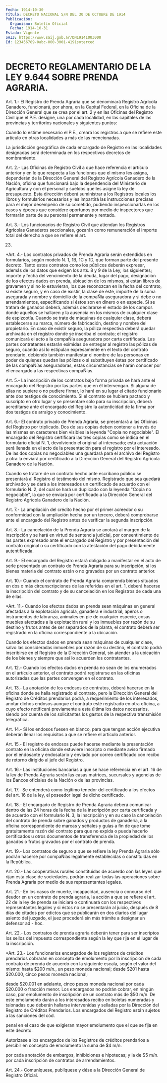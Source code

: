 ```yaml
---
Fecha: 1914-10-30
Título: DECRETO NACIONAL S/N DEL 30 DE OCTUBRE DE 1914
Publicación:
  Organismo: Boletín Oficial
  Fecha: 1914-10-31
Estado: Vigente
SAIJ: https://www.saij.gob.ar/DN19141003000
Id: 123456789-0abc-000-3001-4191soterced
---
```

# DECRETO REGLAMENTARIO DE LA LEY 9.644 SOBRE PRENDA AGRARIA.

<a id="1"></a>
Art.  1.-  El  Registro  de  Prenda  Agraria que se denominará Registro Agrícola Ganadero, funcionará, por  ahora,  en  la Capital Federal, en la Oficina de la Dirección General que se crea  por  el art.  2  y  en las Oficinas del Registro Civil que el P.E. designe, una por cada  localidad,  en  las  capitales  de  las  provincias y territorios nacionales y siguientes puntos:

Cuando lo estime necesario el P.E., creará los registros  a  que se refiere este artículo en otras localidades a más de las mencionadas.

La  jurisdicción  geográfica  de  cada encargado de Registro en las localidades  designadas  será  determinada    en   los  respectivos decretos de nombramiento.

<a id="2"></a>
Art.  2.- Las Oficinas de Registro Civil a que hace referencia el artículo  anterior  y  en lo que respecta a las funciones que el mismo les asigna, dependerán  de  la Dirección General del Registro Agrícola  Ganadero de la Nación, oficina  que  funcionará  bajo  la dependencia  del  Ministerio  de  Agricultura  y  con el personal y sueldos  que  les  asigne  la  ley  de presupuesto. Esta  dirección deberá suministrar a los Registros locales los libros y formularios necesarios y les impartirá  las  instrucciones precisas para  el  mejor desempeño de su cometido, pudiendo  inspeccionarlas en  los casos  y  épocas  que  considere  oportunos  por  medio  de inspectores   que  formarán  parte  de  su  personal  permanente  y rentado.

<a id="3"></a>
Art.  3.-  Los funcionarios de Registro Civil que atiendan los Registros Agrícolas Ganaderos seccionales, gozarán como remuneración el importe  total del derecho a que se refiere el art.

23.

<a id="4"></a>
*Art.  4.-  Los  contratos  privados  de  Prenda Agraria serán extendidos  en formularios, según modelo N. 1, 1B,  1C  y  1D,  que forman parte  del  presente decreto. Tanto estos contratos como los públicos deberán expresar,  además  de  los  datos  que  exigen los arts.  8  y  9  de  la  Ley,  los  siguientes;  importe y fecha del vencimiento  de  la  deuda,  lugar  del  pago, designación  de  los efectos dados en prenda, ubicación de los  mismos,  si están libres de gravamen y si no lo estuvieran, los que reconozcan  en  la fecha del  contrato, si existe seguro, y en caso de existir, la clase  de éste,  importe  de  la  suma  asegurada  y nombre y domicilio de la compaÑía  aseguradora y si debe o no arrendamientos,  especificando si éstos son  en  dinero  o  en  especie.  Si se tratara de ganados deberá,  además declararse el estado de los campos  donde  aquellos se hallaren  y  la  ausencia  en  los  mismos de cualquier clase de espizootía. Cuando se trate de máquinas  de cualquier clase, deberá establecerse su marca, número de fabricación,  destino y nombre del propietario.  En  caso  de  existir  seguro,  la póliza  respectiva deberá  quedar  archivada  en  el  registro  donde se  inscriba  el contrato; el registro comunicará el acto a la  compaÑía aseguradora por carta certificada. Las partes contratantes estarán  eximidas de entregar   al  registro  las  pólizas  de  seguro,  cuando  así  lo estipulan  expresamente    en  el  texto  del  contrato  prendario, debiendo también manifestar  el  nombre de las personas en poder de quienes quedan las pólizas o si substituyen  éstas  por certificado de  las  compaÑías  aseguradoras,  estas  circunstancias  se  harán conocer por el encargado a las respectivas compaÑías.

<a id="5"></a>
Art. 5.- La inscripción de los contratos bajo forma privada se hará ante  el  encargado  del  Registro  por  las  partes que en él intervengan. Si alguna de ellas no supiere o no pudiere  firmar, lo hará  en  su  lugar  el  citado  funcionario  ante  dos testigos de conocimiento.  Si  el  contrato  se hubiera pactado y suscripto  en otro  lugar  y  se  presentare  sólo para  su  inscripción,  deberá acreditarse ante el encargado del  Registro  la  autenticidad de la firma por dos testigos de arraigo y conocimiento.

<a id="6"></a>
Art. 6.- El contrato privado de Prenda Agraria, se presentará a las  Oficinas  del Registro por triplicado. Dos de sus copias deben contener a través  de  las  mismas  en  caracteres bien visibles la leyenda  "Copia  no  negociable".  El  encargado    del    Registro certificará  las  tres  copias  como  se  indica  en  el formulario oficial    N.  1,  devolviendo  el  original  al  interesado;  esta actuación será  llenada  en  el  acto  de  la  presentación para el registro  por el interesado. De las dos copias no  negociables  una guardará para  el  archivo  del  Registro  y  otra  la  enviará por certificado  a la Dirección General del Registro Agrícola  Ganadero de la Nación.

Cuando se tratare  de  un  contrato hecho ante escribano público se presentará al Registro el testimonio  del mismo. Registrado que sea quedará  archivado y se dará a los interesados  un  certificado  de acuerdo con  el  formulario N. 2, del cual se hará un duplicado con la leyenda "Copia no negociable", la que se enviará por certificado a la Dirección  General  del Registro Agrícola Ganadero de la Nación.

<a id="7"></a>
Art. 7.- La ampliación del crédito hecho por el primer acreedor o su  conformidad  con  la  ampliación hecha por un tercero, deberá comprobarse ante el encargado  del  Registro  antes de verificar la segunda inscripción.

<a id="8"></a>
Art.  8.-  La  cancelación  de la Prenda Agraria se anotará al margen  de  la  inscripción  y  se  hará  en  virtud  de  sentencia judicial,  por  consentimiento  de  las partes  expresado  ante  el encargado del Registro y por presentación  del  contrato original o su certificado con la atestación del pago debidamente autentificada.

<a id="9"></a>
Art. 9.- El encargado del Registro estará obligado a manifestar en el  acto  de serle presentado un contrato de Prenda Agraria para su inscripción,  si  los  bienes  materia  del  contrato están o no gravados por un contrato anterior.

<a id="10"></a>
Art. 10.- Cuando el contrato de Prenda Agraria comprenda bienes situados  en  dos  o  más  circunscripciones de las referidas en el art.  1,  deberá  hacerse  la inscripción  del  contrato  y  de  su cancelación en los Registros de cada una de ellas.

<a id="11"></a>
*Art. 11.- Cuando los efectos dados en prenda sean máquinas en general afectadas a la explotación agrícola, ganadera e industrial,  aperos  o instrumentos de labranza, animales en pie de cualquier especie, cosas  muebles  afectados a la explotación rural y  los inmuebles por razón de su destino  y  frutos  antes  de  ser separados  de  la  planta,  el contrato deberá ser registrado en la oficina correspondiente a la ubicación.

Cuando  los  efectos dados en prenda  sean  máquinas  de  cualquier clase, salvo las  consideradas  inmuebles  por razón de su destino, el  contrato  podrá  inscribirse  en el Registro  de  la  Dirección General, sin atender a la ubicación  de  los  bienes  y siempre que así lo acuerden los contratantes.

<a id="12"></a>
Art.  12.-  Cuando  los efectos dados en prenda no sean de los enumerados en el artículo  anterior,  el contrato podrá registrarse en  las  oficinas  autorizadas  que  las  partes  convengan  en  el contrato.

<a id="13"></a>
Art.  13.-  La  anotación  de los endosos de contratos, deberá hacerse en la oficina donde se halla  registrado  el contrato, pero la Dirección General del Registro de Créditos prendarios  podrá,  a requerimiento  de  los interesados, anotar dichos endosos aunque el contrato esté registrado  en otra oficina, a cuyo efecto notificará previamente a esta última los  datos  necesarios, siendo por cuenta de  los  solicitantes  los  gastos  de  la  respectiva  transmisión telegráfica.

<a id="14"></a>
Art.  14.-  Si  los  endosos fuesen en blanco, para que tengan acción ejecutiva deberán llenar  los requisitos a que se refiere el artículo anterior.

<a id="15"></a>
Art.  15.-  El  registro  de endosos puede hacerse mediante la presentación contrato en la oficina  donde  estuviere  inscripto  o mediante  aviso  firmado  por  el endosante y endosatario y enviado por correo certificado con recibo  de  retorno dirigido al jefe del Registro.

<a id="16"></a>
Art. 16.- Las instituciones bancarias a que se hace referencia en el  art.  16  de  la  ley  de  Prenda  Agraria  serán  las casas matrices,  sucursales  y  agencias  de  los Bancos oficiales de  la Nación o de las provincias.

<a id="17"></a>
Art. 17.- Se entenderá como legítimo tenedor del certificado a los efectos  del  art.  16  de  la  ley, el poseedor legal de dicho certificado.

<a id="18"></a>
Art.  18.-  El  encargado de Registro de Prenda Agraria deberá comunicar dentro de las  24 horas de la fecha de la inscripción por carta  certificada  y  de  acuerdo  con  el  formulario  N.  3,  la inscripción y en su caso la  cancelación  del  contrato  de  prenda sobre ganados y productos de ganadería, a la oficina correspondiente  de  marcas  y  señales  y  guías a fin de que tome gratuitamente  razón  del  contrato  para  que no  expida  o  pueda hacerlo  certificados  u  otros documentos de transferencia  de  la propiedad de los ganados o  frutos  gravados  por  el  contrato  de prenda.

<a id="19"></a>
Art.  19.-  Los  contratos  de  seguro a que se refiere la ley Prenda  Agraria  sólo  podrán  hacerse  por   compaÑías  legalmente establecidas o constituidas en la República.

<a id="20"></a>
Art. 20.- Las cooperativas rurales constituidas de acuerdo con las leyes  que  rijan  esta  clase  de  sociedades, podrán realizar todas  las  operaciones  sobre  Prenda Agraria  por  medio  de  sus representantes legales.

<a id="21"></a>
Art.  21.-  En  los  casos  de muerte, incapacidad, ausencia o concurso del deudor en un contrato  de  prenda agraria, la acción a que  se  refiere  el  art.  22 de la ley de prenda  se  iniciará  o continuará con los respectivos  representantes  legales  y si éstos no  se  presentarán  al  juicio,  después de 8 días de citados  por edictos  que se publicarán en dos diarios  del  lugar  asiento  del juzgado, el  juez  procederá sin más trámite a designar un defensor ad - hoc.

<a id="22"></a>
Art.  22.-  Los contratos de prenda agraria deberán tener para ser inscriptos los  sellos  del  impuesto  correspondiente según la ley que rija en el lugar de la inscripción.

<a id="23"></a>
*Art.  23.-  Los  funcionarios  encargados de los registros de créditos  prendarios  cobrarán en concepto  de  emolumento  por  la inscripción de cada contrato  de prenda de acuerdo con la siguiente escala, según el valor del mismo:  hasta  $200 m/n., un peso moneda nacional;  desde $201 hasta $20.000, cinco pesos  moneda  nacional;

desde $20.001  en  adelante,  cinco  pesos moneda nacional por cada $20.000  o  fracción menor. Los encargados  no  podrán  cobrar,  en ningún caso,  por  emolumento  de inscripción de un contrato más de $50  m/n. De este emolumento darán  a  los  interesados  recibo  en boletas  numeradas  y talonadas que deberán hallarse intervenidas y selladas por la Dirección  del Registro de Créditos Prendarios. Los encargados del Registro están  sujetos  a  las  sanciones  del cód.

penal  en  el caso de que exigieran mayor emolumento que el que  se fija en este decreto.

Autorízase  a    los   encargados  de  los  Registros  de  créditos prendarios a percibir en  concepto de emolumento la suma de $4 m/n.

por cada anotación de embargos,  inhibiciones  e hipotecas; y la de $5  m/n.  por  cada  inscripción  de  contratos  de arrendamientos.

<a id="24"></a>
Art. 24.- Comuníquese, publíquese y dése a la Dirección General de Registro Oficial.